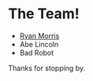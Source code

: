 # The Team!

* [Ryan Morris](./ryan-the-morris.md)
* Abe Lincoln
* Bad Robot

Thanks for stopping by.
